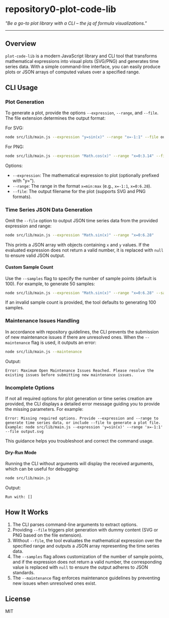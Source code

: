 # repository0-plot-code-lib

_"Be a go-to plot library with a CLI – the jq of formula visualizations."_

---

## Overview

`plot-code-lib` is a modern JavaScript library and CLI tool that transforms mathematical expressions into visual plots (SVG/PNG) and generates time series data. With a simple command-line interface, you can easily produce plots or JSON arrays of computed values over a specified range.

## CLI Usage

### Plot Generation

To generate a plot, provide the options `--expression`, `--range`, and `--file`. The file extension determines the output format:

For SVG:
```bash
node src/lib/main.js --expression "y=sin(x)" --range "x=-1:1" --file output.svg
```

For PNG:
```bash
node src/lib/main.js --expression "Math.cos(x)" --range "x=0:3.14" --file output.png
```

Options:
- `--expression`: The mathematical expression to plot (optionally prefixed with "y=").
- `--range`: The range in the format `x=min:max` (e.g., `x=-1:1`, `x=0:6.28`).
- `--file`: The output filename for the plot (supports SVG and PNG formats).

### Time Series JSON Data Generation

Omit the `--file` option to output JSON time series data from the provided expression and range:
```bash
node src/lib/main.js --expression "Math.sin(x)" --range "x=0:6.28"
```
This prints a JSON array with objects containing `x` and `y` values. If the evaluated expression does not return a valid number, it is replaced with `null` to ensure valid JSON output.

#### Custom Sample Count

Use the `--samples` flag to specify the number of sample points (default is 100). For example, to generate 50 samples:
```bash
node src/lib/main.js --expression "Math.sin(x)" --range "x=0:6.28" --samples 50
```
If an invalid sample count is provided, the tool defaults to generating 100 samples.

### Maintenance Issues Handling

In accordance with repository guidelines, the CLI prevents the submission of new maintenance issues if there are unresolved ones. When the `--maintenance` flag is used, it outputs an error:
```bash
node src/lib/main.js --maintenance
```
Output:
```
Error: Maximum Open Maintenance Issues Reached. Please resolve the existing issues before submitting new maintenance issues.
```

### Incomplete Options

If not all required options for plot generation or time series creation are provided, the CLI displays a detailed error message guiding you to provide the missing parameters. For example:
```
Error: Missing required options. Provide --expression and --range to generate time series data, or include --file to generate a plot file. Example: node src/lib/main.js --expression 'y=sin(x)' --range 'x=-1:1' --file output.svg
```
This guidance helps you troubleshoot and correct the command usage.

#### Dry-Run Mode

Running the CLI without arguments will display the received arguments, which can be useful for debugging:
```bash
node src/lib/main.js
```
Output:
```
Run with: []
```

## How It Works

1. The CLI parses command-line arguments to extract options.
2. Providing `--file` triggers plot generation with dummy content (SVG or PNG based on the file extension).
3. Without `--file`, the tool evaluates the mathematical expression over the specified range and outputs a JSON array representing the time series data.
4. The `--samples` flag allows customization of the number of sample points, and if the expression does not return a valid number, the corresponding value is replaced with `null` to ensure the output adheres to JSON standards.
5. The `--maintenance` flag enforces maintenance guidelines by preventing new issues when unresolved ones exist.

## License

MIT
